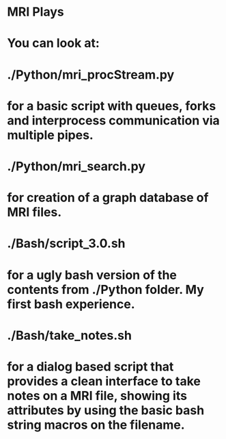 # MRI Plays
# ###################################################################################
# You can look at: 
# 	./Python/mri_procStream.py 
# 		for a basic script with queues, forks and interprocess communication via multiple pipes.
# 	./Python/mri_search.py 
# 		for creation of a graph database of MRI files.
# 	./Bash/script_3.0.sh
# 		for a ugly bash version of the contents from ./Python folder. My first bash experience.
# 	./Bash/take_notes.sh
# 		for a dialog based script that provides a clean interface to take notes on a MRI file, showing its attributes by using the basic bash string macros on the filename.
